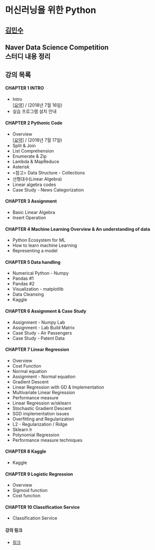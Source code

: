 머신러닝을 위한 Python
===============================
[김민수](https://github.com/alstn2468)
-------------------------------


## Naver Data Science Competition<br/>스터디 내용 정리<br/>


## 강의 목록

#### CHAPTER 1 INTRO
- Intro<br/>
[[요약]](https://github.com/alstn2468/Python_For_Machine_Learning/blob/master/Chapter.1/1.md)
 / (2018년 7월 16일)
- 실습 프로그램 설치 안내


#### CHAPTER 2 Pythonic Code
- Overview<br/>
[[요약]](https://github.com/alstn2468/Python_For_Machine_Learning/blob/master/Chapter.2/1.md)
 / (2018년 7월 17일)
- Split & Join
- List Comprehension
- Enumerate & Zip
- Lambda & MapReduce
- Asterisk
- <참고> Data Structure - Collections
- 선형대수(Linear Algebra)
- Linear algebra codes
- Case Study - News Categorization


#### CHAPTER 3 Assignment
- Basic Linear Algebra
- Insert Operation


#### CHAPTER 4 Machine Learning Overview & An understanding of data
- Python Ecosystem for ML
- How to learn machine Learning
- Representing a model


#### CHAPTER 5 Data handling
- Numerical Python - Numpy
- Pandas #1
- Pandas #2
- Visualization - matplotlib
- Data Cleansing
- Kaggle


#### CHAPTER 6 Assignment & Case Study
- Assignment - Numpy Lab
- Assignment - Lab Build Matrix
- Case Study - Air Passengers
- Case Study - Patent Data


#### CHAPTER 7 Linear Regression
- Overview
- Cost Function
- Normal equation
- Assignment - Normal equation
- Gradient Descent
- Linear Regression with GD & Implementation
- Multivariate Linear Regression
- Performance measure
- Linear Regression w/sklearn
- Stochastic Gradient Descent
- SGD implementation issues
- Overfitting and Regularization
- L2 - Regularization / Ridge
- Sklearn lr
- Polynomial Regression
- Performance measure techniques


#### CHAPTER 8 Kaggle
- Kaggle


#### CHAPTER 9 Logistic Regression
- Overview
- Sigmoid function
- Cost function


#### CHAPTER 10 Classification Service
- Classification Service

#### 강의 링크
- [링크](https://www.edwith.org/aipython/joinLectures/14365)
